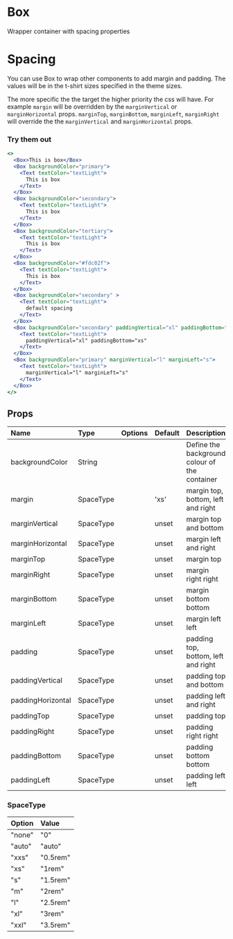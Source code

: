 # Box

Wrapper container with spacing properties

# Spacing

You can use Box to wrap other components to add margin and padding. The values will be in the t-shirt sizes specified in the theme sizes.

The more specific the the target the higher priority the css will have. For example `margin` will be overridden by the `marginVertical` or `marginHorizontal` props. `marginTop`, `marginBottom`, `marginLeft`, `marginRight` will override the the `marginVertical` and `marginHorizontal` props.

### Try them out

```.jsx
<>
  <Box>This is box</Box>
  <Box backgroundColor="primary">
    <Text textColor="textLight">
      This is box
    </Text>
  </Box>
  <Box backgroundColor="secondary">
    <Text textColor="textLight">
      This is box
    </Text>
  </Box>
  <Box backgroundColor="tertiary">
    <Text textColor="textLight">
      This is box
    </Text>
  </Box>
  <Box backgroundColor="#fdc02f">
    <Text textColor="textLight">
      This is box
    </Text>
  </Box>
  <Box backgroundColor="secondary" >
    <Text textColor="textLight">
      default spacing
    </Text>
  </Box>
  <Box backgroundColor="secondary" paddingVertical="xl" paddingBottom="xs">
    <Text textColor="textLight">
      paddingVertical="xl" paddingBottom="xs"
    </Text>
  </Box>
  <Box backgroundColor="primary" marginVertical="l" marginLeft="s">
    <Text textColor="textLight">
      marginVertical="l" marginLeft="s"
    </Text>
  </Box>
</>
```

## Props

| Name              | Type      | Options | Default | Description                                   |
| :---------------- | :-------- | :-----: | :------ | :-------------------------------------------- |
| backgroundColor   | String    |         |         | Define the background colour of the container |
| margin            | SpaceType |         | 'xs'    | margin top, bottom, left and right            |
| marginVertical    | SpaceType |         | unset   | margin top and bottom                         |
| marginHorizontal  | SpaceType |         | unset   | margin left and right                         |
| marginTop         | SpaceType |         | unset   | margin top                                    |
| marginRight       | SpaceType |         | unset   | margin right right                            |
| marginBottom      | SpaceType |         | unset   | margin bottom bottom                          |
| marginLeft        | SpaceType |         | unset   | margin left left                              |
| padding           | SpaceType |         | unset   | padding top, bottom, left and right           |
| paddingVertical   | SpaceType |         | unset   | padding top and bottom                        |
| paddingHorizontal | SpaceType |         | unset   | padding left and right                        |
| paddingTop        | SpaceType |         | unset   | padding top                                   |
| paddingRight      | SpaceType |         | unset   | padding right right                           |
| paddingBottom     | SpaceType |         | unset   | padding bottom bottom                         |
| paddingLeft       | SpaceType |         | unset   | padding left left                             |

### SpaceType

| Option | Value    |
| :----- | :------- |
| "none" | "0"      |
| "auto" | "auto"   |
| "xxs"  | "0.5rem" |
| "xs"   | "1rem"   |
| "s"    | "1.5rem" |
| "m"    | "2rem"   |
| "l"    | "2.5rem" |
| "xl"   | "3rem"   |
| "xxl"  | "3.5rem" |
